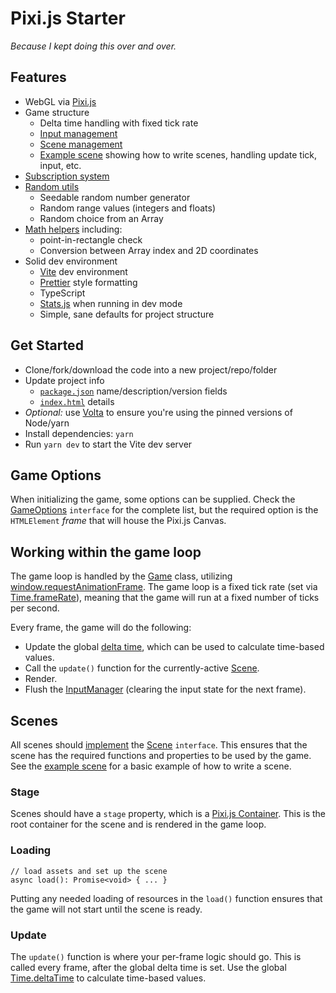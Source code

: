 # Pixi.js Starter

_Because I kept doing this over and over._

## Features

- WebGL via [Pixi.js](https://pixijs.com/)
- Game structure
    - Delta time handling with fixed tick rate
    - [Input management](./src/core/input-manager.ts)
    - [Scene management](./src/core/scene.ts)
    - [Example scene](./src/scenes/example.scene.ts) showing how to write scenes, handling update tick, input, etc.
- [Subscription system](./src/core/subscribable.ts)
- [Random utils](./src/core/random.ts)
    - Seedable random number generator
    - Random range values (integers and floats)
    - Random choice from an Array
- [Math helpers](./src/core/math.ts) including:
    - point-in-rectangle check
    - Conversion between Array index and 2D coordinates
- Solid dev environment
    - [Vite](https://vitejs.dev/) dev environment
    - [Prettier](https://prettier.io/) style formatting
    - TypeScript
    - [Stats.js](https://mrdoob.github.io/stats.js/) when running in dev mode
    - Simple, sane defaults for project structure

## Get Started

- Clone/fork/download the code into a new project/repo/folder
- Update project info
    - [`package.json`](./package.json) name/description/version fields
    - [`index.html`](./index.html) details
- _Optional:_ use [Volta](https://volta.sh/) to ensure you're using the pinned versions of Node/yarn
- Install dependencies: `yarn`
- Run `yarn dev` to start the Vite dev server

## Game Options

When initializing the game, some options can be supplied. Check the [GameOptions](./src/core/game.ts) `interface` for
the complete list, but the required option is the `HTMLElement` _frame_ that will house the Pixi.js Canvas.

## Working within the game loop

The game loop is handled by the [Game](./src/core/game.ts) class,
utilizing [window.requestAnimationFrame](https://developer.mozilla.org/en-US/docs/Web/API/window/requestAnimationFrame).
The game loop is a fixed tick rate (set via [Time.frameRate](./src/core/time.ts)), meaning that the game will run at a
fixed number of ticks per second.

Every frame, the game will do the following:

- Update the global [delta time](./src/core/time.ts), which can be used to calculate time-based values.
- Call the `update()` function for the currently-active [Scene](./src/core/scene.ts).
- Render.
- Flush the [InputManager](./src/core/input-manager.ts) (clearing the input state for the next frame).

## Scenes

All scenes should
[implement](https://www.typescriptlang.org/docs/handbook/typescript-tooling-in-5-minutes.html#interfaces)
the [Scene](./src/core/scene.ts) `interface`. This ensures that the scene has the required functions and properties to
be used by the game. See the [example scene](./src/scenes/example.scene.ts) for a basic example of how to write a scene.

### Stage

Scenes should have a `stage` property, which is
a [Pixi.js Container](https://pixijs.download/dev/docs/PIXI.Container.html). This is the root container for the scene
and is rendered in the game loop.

### Loading

```
// load assets and set up the scene
async load(): Promise<void> { ... }
```

Putting any needed loading of resources in the `load()` function ensures that the game will not start until the scene is
ready.

### Update

The `update()` function is where your per-frame logic should go. This is called every frame, after the global delta time
is set. Use the global [Time.deltaTime](./src/core/time.ts) to calculate time-based values.
